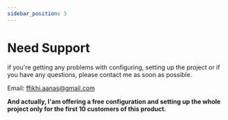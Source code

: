```yaml
---
sidebar_position: 3
---
```


# Need Support

if you're getting any problems with configuring, setting up the project or if you have any questions, please contact me as soon as possible.

Email: [ffikhi.aanas@gmail.com](mailto:ffikhi.aanas@gmail.com)

**And actually, I'am offering a free configuration and setting up the whole project only for the first 10 customers of this product.**
